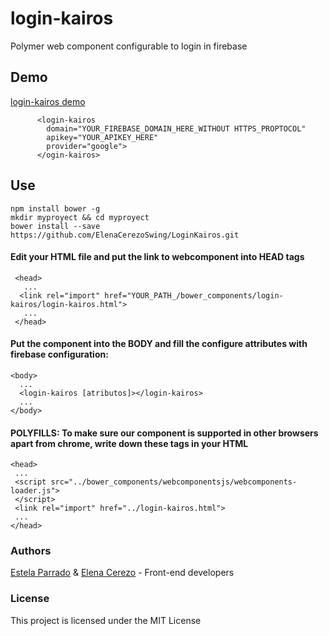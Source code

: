 # login-kairos

Polymer web component configurable to login in firebase

## Demo
[login-kairos demo ](https://jsfiddle.net/eparrado/d3wsfbxp/)

          <login-kairos 
            domain="YOUR_FIREBASE_DOMAIN_HERE_WITHOUT HTTPS_PROPTOCOL"
            apikey="YOUR_APIKEY_HERE" 
            provider="google">
          </ogin-kairos>
## Use

    npm install bower -g
    mkdir myproyect && cd myproyect
    bower install --save https://github.com/ElenaCerezoSwing/LoginKairos.git
    
    
#### Edit your HTML file and put the link to webcomponent into HEAD tags

     <head>
       ...
      <link rel="import" href="YOUR_PATH_/bower_components/login-kairos/login-kairos.html">
       ...
     </head>


#### Put the component into the BODY and fill the configure attributes with firebase configuration:

    <body>
      ...
      <login-kairos [atributos]></login-kairos>
      ...
    </body>
    
#### POLYFILLS: To make sure our component is supported in other browsers apart from chrome, write down these tags in your HTML

    <head>
     ...    
     <script src="../bower_components/webcomponentsjs/webcomponents-loader.js">
     </script>
     <link rel="import" href="../login-kairos.html">
     ...
    </head>
    
### Authors
[Estela Parrado](https://github.com/Eparrado) & [Elena Cerezo](https://github.com/ElenaCerezoSwing) - Front-end developers  

### License
This project is licensed under the MIT License 


 
 
 
 
 
 
